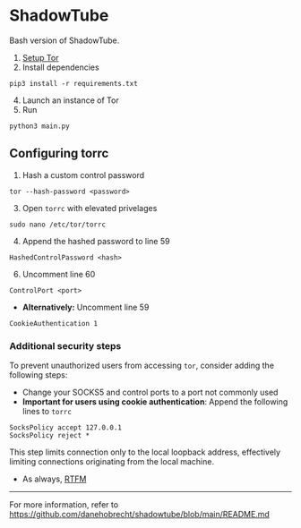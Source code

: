 # ShadowTube
Bash version of ShadowTube.
1. [Setup Tor](https://github.com/danehobrecht/shadowtube-bash/blob/main/torinst.md)
2. Install dependencies
```
pip3 install -r requirements.txt
```
4. Launch an instance of Tor
5. Run
```
python3 main.py
```
## Configuring torrc
1. Hash a custom control password
```
tor --hash-password <password>
```
3. Open `torrc` with elevated privelages
```
sudo nano /etc/tor/torrc
```
4. Append the hashed password to line 59
```
HashedControlPassword <hash>
```
6. Uncomment line 60
```
ControlPort <port>
```
- **Alternatively:** Uncomment line 59
```
CookieAuthentication 1
```
### Additional security steps
To prevent unauthorized users from accessing `tor`, consider adding the following steps:
- Change your SOCKS5 and control ports to a port not commonly used
- **Important for users using cookie authentication**: Append the following lines to `torrc`
```
SocksPolicy accept 127.0.0.1
SocksPolicy reject *
```
This step limits connection only to the local loopback address, effectively limiting connections originating from the local machine.
- As always, [RTFM](https://tor.void.gr/docs/tor-manual.html.en)
---
For more information, refer to https://github.com/danehobrecht/shadowtube/blob/main/README.md
